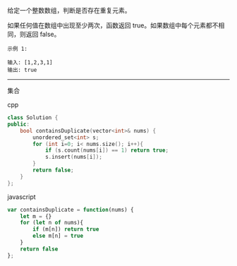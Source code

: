 给定一个整数数组，判断是否存在重复元素。

如果任何值在数组中出现至少两次，函数返回 true。如果数组中每个元素都不相同，则返回 false。

```case
示例 1:

输入: [1,2,3,1]
输出: true
```

---

集合

cpp

```cpp
class Solution {
public:
    bool containsDuplicate(vector<int>& nums) {
        unordered_set<int> s;
        for (int i=0; i< nums.size(); i++){
            if (s.count(nums[i]) == 1) return true;
            s.insert(nums[i]);
        }
        return false;
    }
};
```

javascript

```javascript
var containsDuplicate = function(nums) {
    let m = {}
    for (let n of nums){
        if (m[n]) return true
        else m[n] = true
    }
    return false
};
```
